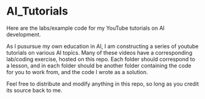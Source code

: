 # AI_Tutorials
Here are  the labs/example code for my YouTube tutorials on AI development.

As I pusursue my own education in AI, I am constructing a series of youtube tutorials on various AI topics. Many of these videos have a corresponding lab/coding exercise, hosted on this repo. Each folder should correspond to a lesson, and in each folder should be another folder containing the code for you to work from, and the code I wrote as a solution.

Feel free to distribute and modify anything in this repo, so long as you credit its source back to me.
